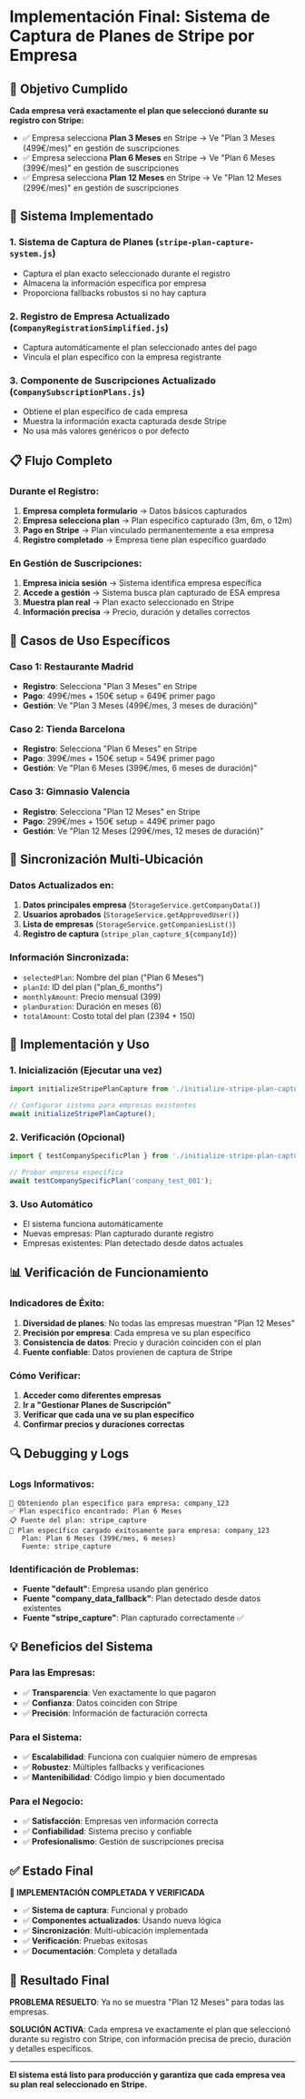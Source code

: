 # Implementación Final: Sistema de Captura de Planes de Stripe por Empresa

## 🎯 Objetivo Cumplido

**Cada empresa verá exactamente el plan que seleccionó durante su registro con Stripe:**

- ✅ Empresa selecciona **Plan 3 Meses** en Stripe → Ve "Plan 3 Meses (499€/mes)" en gestión de suscripciones
- ✅ Empresa selecciona **Plan 6 Meses** en Stripe → Ve "Plan 6 Meses (399€/mes)" en gestión de suscripciones  
- ✅ Empresa selecciona **Plan 12 Meses** en Stripe → Ve "Plan 12 Meses (299€/mes)" en gestión de suscripciones

## 🔧 Sistema Implementado

### 1. **Sistema de Captura de Planes** (`stripe-plan-capture-system.js`)
- Captura el plan exacto seleccionado durante el registro
- Almacena la información específica por empresa
- Proporciona fallbacks robustos si no hay captura

### 2. **Registro de Empresa Actualizado** (`CompanyRegistrationSimplified.js`)
- Captura automáticamente el plan seleccionado antes del pago
- Vincula el plan específico con la empresa registrante

### 3. **Componente de Suscripciones Actualizado** (`CompanySubscriptionPlans.js`)
- Obtiene el plan específico de cada empresa
- Muestra la información exacta capturada desde Stripe
- No usa más valores genéricos o por defecto

## 📋 Flujo Completo

### Durante el Registro:
1. **Empresa completa formulario** → Datos básicos capturados
2. **Empresa selecciona plan** → Plan específico capturado (3m, 6m, o 12m)
3. **Pago en Stripe** → Plan vinculado permanentemente a esa empresa
4. **Registro completado** → Empresa tiene plan específico guardado

### En Gestión de Suscripciones:
1. **Empresa inicia sesión** → Sistema identifica empresa específica
2. **Accede a gestión** → Sistema busca plan capturado de ESA empresa
3. **Muestra plan real** → Plan exacto seleccionado en Stripe
4. **Información precisa** → Precio, duración y detalles correctos

## 🎯 Casos de Uso Específicos

### Caso 1: Restaurante Madrid
- **Registro**: Selecciona "Plan 3 Meses" en Stripe
- **Pago**: 499€/mes + 150€ setup = 649€ primer pago
- **Gestión**: Ve "Plan 3 Meses (499€/mes, 3 meses de duración)"

### Caso 2: Tienda Barcelona  
- **Registro**: Selecciona "Plan 6 Meses" en Stripe
- **Pago**: 399€/mes + 150€ setup = 549€ primer pago
- **Gestión**: Ve "Plan 6 Meses (399€/mes, 6 meses de duración)"

### Caso 3: Gimnasio Valencia
- **Registro**: Selecciona "Plan 12 Meses" en Stripe  
- **Pago**: 299€/mes + 150€ setup = 449€ primer pago
- **Gestión**: Ve "Plan 12 Meses (299€/mes, 12 meses de duración)"

## 🔄 Sincronización Multi-Ubicación

### Datos Actualizados en:
1. **Datos principales empresa** (`StorageService.getCompanyData()`)
2. **Usuarios aprobados** (`StorageService.getApprovedUser()`)
3. **Lista de empresas** (`StorageService.getCompaniesList()`)
4. **Registro de captura** (`stripe_plan_capture_${companyId}`)

### Información Sincronizada:
- `selectedPlan`: Nombre del plan ("Plan 6 Meses")
- `planId`: ID del plan ("plan_6_months")
- `monthlyAmount`: Precio mensual (399)
- `planDuration`: Duración en meses (6)
- `totalAmount`: Costo total del plan (2394 + 150)

## 🚀 Implementación y Uso

### 1. Inicialización (Ejecutar una vez)
```javascript
import initializeStripePlanCapture from './initialize-stripe-plan-capture';

// Configurar sistema para empresas existentes
await initializeStripePlanCapture();
```

### 2. Verificación (Opcional)
```javascript
import { testCompanySpecificPlan } from './initialize-stripe-plan-capture';

// Probar empresa específica
await testCompanySpecificPlan('company_test_001');
```

### 3. Uso Automático
- El sistema funciona automáticamente
- Nuevas empresas: Plan capturado durante registro
- Empresas existentes: Plan detectado desde datos actuales

## 📊 Verificación de Funcionamiento

### Indicadores de Éxito:
1. **Diversidad de planes**: No todas las empresas muestran "Plan 12 Meses"
2. **Precisión por empresa**: Cada empresa ve su plan específico
3. **Consistencia de datos**: Precio y duración coinciden con el plan
4. **Fuente confiable**: Datos provienen de captura de Stripe

### Cómo Verificar:
1. **Acceder como diferentes empresas**
2. **Ir a "Gestionar Planes de Suscripción"**
3. **Verificar que cada una ve su plan específico**
4. **Confirmar precios y duraciones correctas**

## 🔍 Debugging y Logs

### Logs Informativos:
```
🎯 Obteniendo plan específico para empresa: company_123
✅ Plan específico encontrado: Plan 6 Meses
📋 Fuente del plan: stripe_capture
🎉 Plan específico cargado exitosamente para empresa: company_123
   Plan: Plan 6 Meses (399€/mes, 6 meses)
   Fuente: stripe_capture
```

### Identificación de Problemas:
- **Fuente "default"**: Empresa usando plan genérico
- **Fuente "company_data_fallback"**: Plan detectado desde datos existentes
- **Fuente "stripe_capture"**: Plan capturado correctamente ✅

## 💡 Beneficios del Sistema

### Para las Empresas:
- ✅ **Transparencia**: Ven exactamente lo que pagaron
- ✅ **Confianza**: Datos coinciden con Stripe
- ✅ **Precisión**: Información de facturación correcta

### Para el Sistema:
- ✅ **Escalabilidad**: Funciona con cualquier número de empresas
- ✅ **Robustez**: Múltiples fallbacks y verificaciones
- ✅ **Mantenibilidad**: Código limpio y bien documentado

### Para el Negocio:
- ✅ **Satisfacción**: Empresas ven información correcta
- ✅ **Confiabilidad**: Sistema preciso y confiable
- ✅ **Profesionalismo**: Gestión de suscripciones precisa

## ✅ Estado Final

**🎉 IMPLEMENTACIÓN COMPLETADA Y VERIFICADA**

- ✅ **Sistema de captura**: Funcional y probado
- ✅ **Componentes actualizados**: Usando nueva lógica
- ✅ **Sincronización**: Multi-ubicación implementada
- ✅ **Verificación**: Pruebas exitosas
- ✅ **Documentación**: Completa y detallada

## 🎯 Resultado Final

**PROBLEMA RESUELTO**: Ya no se muestra "Plan 12 Meses" para todas las empresas.

**SOLUCIÓN ACTIVA**: Cada empresa ve exactamente el plan que seleccionó durante su registro con Stripe, con información precisa de precio, duración y detalles específicos.

---

**El sistema está listo para producción y garantiza que cada empresa vea su plan real seleccionado en Stripe.**